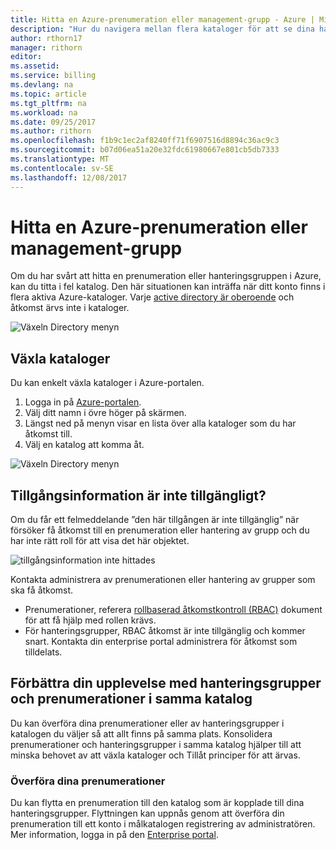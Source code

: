 ```yaml
---
title: Hitta en Azure-prenumeration eller management-grupp - Azure | Microsoft Docs
description: "Hur du navigera mellan flera kataloger för att se dina hanteringsgrupper och prenumerationer"
author: rthorn17
manager: rithorn
editor: 
ms.assetid: 
ms.service: billing
ms.devlang: na
ms.topic: article
ms.tgt_pltfrm: na
ms.workload: na
ms.date: 09/25/2017
ms.author: rithorn
ms.openlocfilehash: f1b9c1ec2af8240ff71f6907516d8894c36ac9c3
ms.sourcegitcommit: b07d06ea51a20e32fdc61980667e801cb5db7333
ms.translationtype: MT
ms.contentlocale: sv-SE
ms.lasthandoff: 12/08/2017
---
```

# <a name="find-an-azure-subscription-or-management-group"></a>Hitta en Azure-prenumeration eller management-grupp

Om du har svårt att hitta en prenumeration eller hanteringsgruppen i Azure, kan du titta i fel katalog. Den här situationen kan inträffa när ditt konto finns i flera aktiva Azure-kataloger. Varje [active directory är oberoende](https://docs.microsoft.com/azure/active-directory/active-directory-licensing-directory-independence) och åtkomst ärvs inte i kataloger.      

![Växeln Directory menyn](media/billing-enterprise-mgmt-groups/mgempty.png)



## <a name="switch-directories"></a>Växla kataloger 
Du kan enkelt växla kataloger i Azure-portalen.
1.  Logga in på [Azure-portalen](https://portal.azure.com).
2.  Välj ditt namn i övre höger på skärmen. 
3.  Längst ned på menyn visar en lista över alla kataloger som du har åtkomst till.
4.  Välj en katalog att komma åt. 

![Växeln Directory menyn](media/billing-enterprise-mgmt-groups/switch-directory.png)

## <a name="asset-is-unavailable"></a>Tillgångsinformation är inte tillgängligt? 
Om du får ett felmeddelande ”den här tillgången är inte tillgänglig” när försöker få åtkomst till en prenumeration eller hantering av grupp och du har inte rätt roll för att visa det här objektet.  

![tillgångsinformation inte hittades](media/billing-enterprise-mgmt-groups/asset-not-found.png)

Kontakta administrera av prenumerationen eller hantering av grupper som ska få åtkomst.  
* Prenumerationer, referera [rollbaserad åtkomstkontroll (RBAC)](https://docs.microsoft.com/azure/active-directory/role-based-access-control-configure) dokument för att få hjälp med rollen krävs.
* För hanteringsgrupper, RBAC åtkomst är inte tillgänglig och kommer snart. Kontakta din enterprise portal administrera för åtkomst som tilldelats.   

## <a name="improve-your-experience-with-management-groups-and-subscriptions-in-the-same-directory"></a>Förbättra din upplevelse med hanteringsgrupper och prenumerationer i samma katalog 
Du kan överföra dina prenumerationer eller av hanteringsgrupper i katalogen du väljer så att allt finns på samma plats.  Konsolidera prenumerationer och hanteringsgrupper i samma katalog hjälper till att minska behovet av att växla kataloger och Tillåt principer för att ärvas.  


### <a name="transfer-your-subscriptions"></a>Överföra dina prenumerationer 
Du kan flytta en prenumeration till den katalog som är kopplade till dina hanteringsgrupper. Flyttningen kan uppnås genom att överföra din prenumeration till ett konto i målkatalogen registrering av administratören. Mer information, logga in på den [Enterprise portal](https://ea.azure.com/helpdocs/changeAccountOwnerForASubscription).


 






